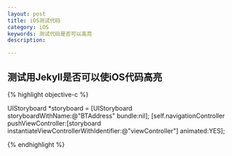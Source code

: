 ```yaml
---
layout: post
title: iOS测试代码
category: iOS
keywords: 测试代码是否可以高亮
description:

---
```


## 测试用Jekyll是否可以使iOS代码高亮

{% highlight objective-c %}

UIStoryboard *storyboard = [UIStoryboard storyboardWithName:@"BTAddress" bundle:nil];
[self.navigationController pushViewController:[storyboard instantiateViewControllerWithIdentifier:@"viewController"] animated:YES];

{% endhighlight %}